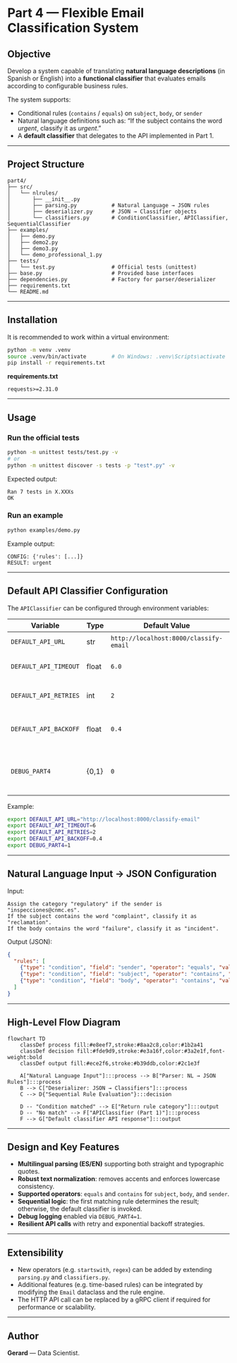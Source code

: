 # Part 4 — Flexible Email Classification System

## Objective

Develop a system capable of translating **natural language descriptions** (in Spanish or English) into a **functional classifier** that evaluates emails according to configurable business rules.

The system supports:

* Conditional rules (`contains` / `equals`) on `subject`, `body`, or `sender`
* Natural language definitions such as:
  “If the subject contains the word *urgent*, classify it as *urgent*.”
* A **default classifier** that delegates to the API implemented in Part 1.

---

## Project Structure

```
part4/
├── src/
│   └── nlrules/
│       ├── __init__.py
│       ├── parsing.py           # Natural Language → JSON rules
│       ├── deserializer.py      # JSON → Classifier objects
│       └── classifiers.py       # ConditionClassifier, APIClassifier, SequentialClassifier
├── examples/
│   ├── demo.py
│   ├── demo2.py
│   ├── demo3.py
│   └── demo_professional_1.py
├── tests/
│   └── test.py                  # Official tests (unittest)
├── base.py                      # Provided base interfaces
├── dependencies.py              # Factory for parser/deserializer
├── requirements.txt
└── README.md
```

---

## Installation

It is recommended to work within a virtual environment:

```bash
python -m venv .venv
source .venv/bin/activate        # On Windows: .venv\Scripts\activate
pip install -r requirements.txt
```

**requirements.txt**

```
requests>=2.31.0
```

---

## Usage

### Run the official tests

```bash
python -m unittest tests/test.py -v
# or
python -m unittest discover -s tests -p "test*.py" -v
```

Expected output:

```
Ran 7 tests in X.XXXs
OK
```

### Run an example

```bash
python examples/demo.py
```

Example output:

```
CONFIG: {'rules': [...]}
RESULT: urgent
```

---

## Default API Classifier Configuration

The `APIClassifier` can be configured through environment variables:

| Variable              | Type  | Default Value                          | Description                               |
| --------------------- | ----- | -------------------------------------- | ----------------------------------------- |
| `DEFAULT_API_URL`     | str   | `http://localhost:8000/classify-email` | Endpoint from Part 1                      |
| `DEFAULT_API_TIMEOUT` | float | `6.0`                                  | Request timeout (seconds)                 |
| `DEFAULT_API_RETRIES` | int   | `2`                                    | Retry attempts on failure                 |
| `DEFAULT_API_BACKOFF` | float | `0.4`                                  | Exponential backoff base (seconds)        |
| `DEBUG_PART4`         | {0,1} | `0`                                    | Enables debug-level logging if set to `1` |

Example:

```bash
export DEFAULT_API_URL="http://localhost:8000/classify-email"
export DEFAULT_API_TIMEOUT=6
export DEFAULT_API_RETRIES=2
export DEFAULT_API_BACKOFF=0.4
export DEBUG_PART4=1
```

---

## Natural Language Input → JSON Configuration

Input:

```
Assign the category "regulatory" if the sender is "inspecciones@cnmc.es".
If the subject contains the word "complaint", classify it as "reclamation".
If the body contains the word "failure", classify it as "incident".
```

Output (JSON):

```json
{
  "rules": [
    {"type": "condition", "field": "sender", "operator": "equals", "value": "inspecciones@cnmc.es", "category": "regulatory"},
    {"type": "condition", "field": "subject", "operator": "contains", "value": "complaint", "category": "reclamation"},
    {"type": "condition", "field": "body", "operator": "contains", "value": "failure", "category": "incident"}
  ]
}
```

---

## High-Level Flow Diagram

```mermaid
flowchart TD
    classDef process fill:#e8eef7,stroke:#8aa2c8,color:#1b2a41
    classDef decision fill:#fde9d9,stroke:#e3a16f,color:#3a2e1f,font-weight:bold
    classDef output fill:#ece2f6,stroke:#b39ddb,color:#2c1e3f

    A["Natural Language Input"]:::process --> B["Parser: NL → JSON Rules"]:::process
    B --> C["Deserializer: JSON → Classifiers"]:::process
    C --> D{"Sequential Rule Evaluation"}:::decision

    D -- "Condition matched" --> E["Return rule category"]:::output
    D -- "No match" --> F["APIClassifier (Part 1)"]:::process
    F --> G["Default classifier API response"]:::output
```

---

## Design and Key Features

* **Multilingual parsing (ES/EN)** supporting both straight and typographic quotes.
* **Robust text normalization**: removes accents and enforces lowercase consistency.
* **Supported operators**: `equals` and `contains` for `subject`, `body`, and `sender`.
* **Sequential logic**: the first matching rule determines the result; otherwise, the default classifier is invoked.
* **Debug logging** enabled via `DEBUG_PART4=1`.
* **Resilient API calls** with retry and exponential backoff strategies.

---

## Extensibility

* New operators (e.g. `startswith`, `regex`) can be added by extending `parsing.py` and `classifiers.py`.
* Additional features (e.g. time-based rules) can be integrated by modifying the `Email` dataclass and the rule engine.
* The HTTP API call can be replaced by a gRPC client if required for performance or scalability.

---

## Author

**Gerard** — Data Scientist.
